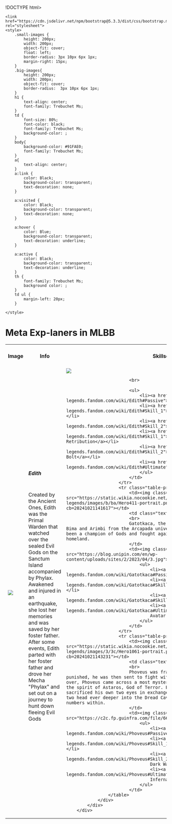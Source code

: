 !DOCTYPE html>
<html>
<head>
	<meta charset="utf-8">
	<meta name="viewport" content="width=device-width, initial-scale=1">
	<title>Q2 Seatwork 1</title>

	<link href="https://cdn.jsdelivr.net/npm/bootstrap@5.3.3/dist/css/bootstrap.min.css" rel="stylesheet">
	<style>
		.small-images {
			height: 200px;
			width: 200px;
			object-fit: cover;
			float: left;
			border-radius: 3px 10px 6px 1px;
    		margin-right: 15px;
		}
		.big-images{
			height: 200px;
			width: 200px;
			object-fit: cover;
			border-radius: 	3px 10px 6px 1px;
		}
		h1 {
			text-align: center;
			font-family: Trebuchet Ms;
		}
		td {
			font-size: 80%;
			font-color: black;
			font-family: Trebuchet Ms;
			background-color: ;
		}
		body{
			background-color: #91FAE0;
			font-family: Trebuchet Ms;
		}
		a{
			text-align: center;	
		}
		a:link {
		  	color: Black;
		  	background-color: transparent;
		  	text-decoration: none;
		}

		a:visited {
		  	color: Black;
		  	background-color: transparent;
		  	text-decoration: none;
		}

		a:hover {
		  	color: Blue;
		  	background-color: transparent;
		  	text-decoration: underline;
		}

		a:active {
		  	color: Black;
		  	background-color: transparent;
		  	text-decoration: underline;
		}
		th {
    		font-family: Trebuchet Ms;
    		background color: ;
		}
		td ul {
    		margin-left: 20px; 
		}

	</style>
</head>
<body>
	<h1>Meta Exp-laners in MLBB</h1>
		<div class="container">
			<div class="row">
				<div class="col-md-12">
					<table class="table table-bordered table-hover" class="table-primary">
						<tr class="text-center">
							<th class="col-md-2"><h4>Image</h4></th>
							<th class="col-md-5"><h4>Info</h4></th>
							<th class="col-md-5"><h4>Skillset</h4></th>
						</tr>
						<tr class="table-primary">
							<td><img class="big-images" src="https://static.wikia.nocookie.net/mobile-legends/images/4/47/Hero1111-portrait.png/revision/latest?cb=20241021143348"></td>
							<td class="text-center"><h5>Edith</h5>
							<br>
							Created by the Ancient Ones, Edith was the Primal Warden that watched over the sealed Evil Gods on the Sanctum Island accompanied by Phylax. Awakened and injured in an earthquake, she lost her memories and was saved by her foster father. After some events, Edith parted with her foster father and drove her Mecha "Phylax" and set out on a journey to hunt down fleeing Evil Gods
							</td>
							<td><img class="small-images" src="https://static.wikia.nocookie.net/mobile-legends/images/8/89/Edith_story.png/revision/latest?cb=20220219045715">

							<br>
		
							<ul>
								<li><a href="https://mobile-legends.fandom.com/wiki/Edith#Passive">Passive - Overload</a></li>
								<li><a href="https://mobile-legends.fandom.com/wiki/Edith#Skill_1">Skill 1 (Phylax) Earth Shatter</a></li>
								<li><a href="https://mobile-legends.fandom.com/wiki/Edith#Skill_2">Skill 2 (Phylax) - Onward</a></li>
								<li><a href="https://mobile-legends.fandom.com/wiki/Edith#Skill_1">Skill 1 (Edith) - Divine Retribution</a></li>
								<li><a href="https://mobile-legends.fandom.com/wiki/Edith#Skill_2">Skill 2 (Edith) - Lightning Bolt</a></li>
								<li><a href="https://mobile-legends.fandom.com/wiki/Edith#Ultimate">Ultimate - Primal Wrath</li>
								</ul>
							</td>
						</tr>
						<tr class="table-primary">
							<td><img class="big-images" src="https://static.wikia.nocookie.net/mobile-legends/images/b/ba/Hero411-portrait.png/revision/latest?cb=20241021141617"></td>
							<td class="text-center"><h5>Gatotkaca</h5>
							<br>
							Gatotkaca, the "Mighty Legend", was the son of Bima and Arimbi from the Arcapada universe. Since his childhood, he's been a champion of Gods and fought against the wicked enemies of his homeland.
							</td>
							<td><img class="small-images" src="https://blog.unipin.com/en/wp-content/uploads/sites/2/2023/04/3.jpg">
								<ul>
									<li><a href="https://mobile-legends.fandom.com/wiki/Gatotkaca#Passive">Passive - Steel Bones</a></li>
									<li><a href="https://mobile-legends.fandom.com/wiki/Gatotkaca#Skill_1">Skill 1 - Blast Iron Fist</a></li>
									<li><a href="https://mobile-legends.fandom.com/wiki/Gatotkaca#Skill_2">Skill 2 - Unbreakable</a></li>
									<li><a href="https://mobile-legends.fandom.com/wiki/Gatotkaca#Ultimate">Ultimate -	
									Avatar of the Guardian</a></li>
								</ul>
							</td>
						</tr>
						<tr class="table-primary">
							<td><img class="big-images" src="https://static.wikia.nocookie.net/mobile-legends/images/3/3c/Hero1061-portrait.png/revision/latest?cb=20241021143231"></td>
							<td class="text-center"><h5>Phoveus</h5>
							<br>
							Phoveus was framed. Having been severely punished, he was then sent to fight with the vanguard. Once battle was over, Phoveus came across a most mysterious cage; and which was sealed the spirit of Astaros, God of Terror. Bewitched by Astaros, Phoveus sacrificed his own two eyes in exchange for a great power, and now the two head ever deeper into the Dread Caves to awaken the body off that's numbers within.
							</td>
							<td><img class="small-images" src="https://c2c.fp.guinfra.com/file/66b1ff4629ddbeed743a04a00uxgr4JL03">
								<ul>
									<li><a href="https://mobile-legends.fandom.com/wiki/Phoveus#Passive">Passive - Demonic Force</a></li>
									<li><a href="https://mobile-legends.fandom.com/wiki/Phoveus#Skill_1">Skill 1 - Demonic Impact</a></li>
									<li><a href="https://mobile-legends.fandom.com/wiki/Phoveus#Skill_2">Skill 2 -
									Dark Wave</a></li>
									<li><a href="https://mobile-legends.fandom.com/wiki/Phoveus#Ultimate">Ultimate -
									Infernal Pursuit</a></li>
								</ul>
							</td>
					</table>
				</div>
			</div>
		</div>

</body>
</html>
